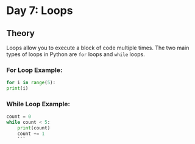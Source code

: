 # Day 7: Loops

## Theory

Loops allow you to execute a block of code multiple times. The two main types of loops in Python are `for` loops and `while` loops.

### For Loop Example:

```python
for i in range(5):
print(i)
```

### While Loop Example:

````python
count = 0
while count < 5:
    print(count)
    count += 1
    ```
````
